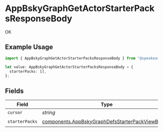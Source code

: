 # AppBskyGraphGetActorStarterPacksResponseBody

OK

## Example Usage

```typescript
import { AppBskyGraphGetActorStarterPacksResponseBody } from "@speakeasy-sdks/bluesky/models/operations";

let value: AppBskyGraphGetActorStarterPacksResponseBody = {
  starterPacks: [],
};
```

## Fields

| Field                                                                                                                | Type                                                                                                                 | Required                                                                                                             | Description                                                                                                          |
| -------------------------------------------------------------------------------------------------------------------- | -------------------------------------------------------------------------------------------------------------------- | -------------------------------------------------------------------------------------------------------------------- | -------------------------------------------------------------------------------------------------------------------- |
| `cursor`                                                                                                             | *string*                                                                                                             | :heavy_minus_sign:                                                                                                   | N/A                                                                                                                  |
| `starterPacks`                                                                                                       | [components.AppBskyGraphDefsStarterPackViewBasic](../../models/components/appbskygraphdefsstarterpackviewbasic.md)[] | :heavy_check_mark:                                                                                                   | N/A                                                                                                                  |